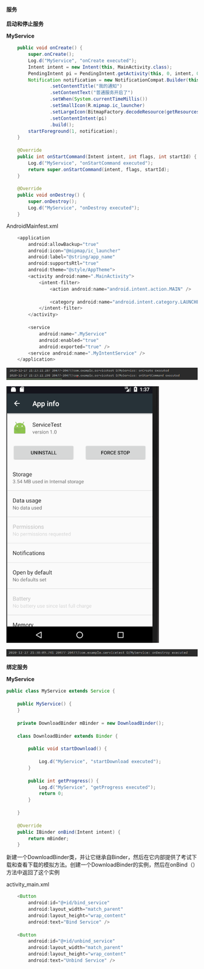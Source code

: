 #### 服务

**启动和停止服务**

**MyService**

```java
    public void onCreate() {
        super.onCreate();
        Log.d("MyService", "onCreate executed");
        Intent intent = new Intent(this, MainActivity.class);
        PendingIntent pi = PendingIntent.getActivity(this, 0, intent, 0);
        Notification notification = new NotificationCompat.Builder(this)
                .setContentTitle("我的通知")
                .setContentText("普通服务开启了")
                .setWhen(System.currentTimeMillis())
                .setSmallIcon(R.mipmap.ic_launcher)
                .setLargeIcon(BitmapFactory.decodeResource(getResources(), R.mipmap.ic_launcher))
                .setContentIntent(pi)
                .build();
        startForeground(1, notification);
    }

    @Override
    public int onStartCommand(Intent intent, int flags, int startId) {
        Log.d("MyService", "onStartCommand executed");
        return super.onStartCommand(intent, flags, startId);
    }

    @Override
    public void onDestroy() {
        super.onDestroy();
        Log.d("MyService", "onDestroy executed");
    }
```

AndroidMainfest.xml

```java
    <application
        android:allowBackup="true"
        android:icon="@mipmap/ic_launcher"
        android:label="@string/app_name"
        android:supportsRtl="true"
        android:theme="@style/AppTheme">
        <activity android:name=".MainActivity">
            <intent-filter>
                <action android:name="android.intent.action.MAIN" />

                <category android:name="android.intent.category.LAUNCHER" />
            </intent-filter>
        </activity>

        <service
            android:name=".MyService"
            android:enabled="true"
            android:exported="true" />
        <service android:name=".MyIntentService" />
    </application>
```

![startService](https://github.com/PengFeisupper/2018118122_Android/blob/homework/ServiceTest/%E6%88%AA%E5%9B%BE/startService.png)

![ServiceTest](https://github.com/PengFeisupper/2018118122_Android/blob/homework/ServiceTest/%E6%88%AA%E5%9B%BE/Service.png)

![stopService](https://github.com/PengFeisupper/2018118122_Android/blob/homework/ServiceTest/%E6%88%AA%E5%9B%BE/stopService.png)

**绑定服务**

**MyService**

```java
public class MyService extends Service {

    public MyService() {
    }

    private DownloadBinder mBinder = new DownloadBinder();

    class DownloadBinder extends Binder {

        public void startDownload() {

            Log.d("MyService", "startDownload executed");
        }

        public int getProgress() {
            Log.d("MyService", "getProgress executed");
            return 0;
        }

    }

    @Override
    public IBinder onBind(Intent intent) {
        return mBinder;
    }
```

新建一个DownloadBinder类，并让它继承自Binder，然后在它内部提供了考试下载和查看下载的模拟方法。创建一个DownloadBinder的实例，然后在onBind（）方法中返回了这个实例

activity_main.xml

```java
    <Button
        android:id="@+id/bind_service"
        android:layout_width="match_parent"
        android:layout_height="wrap_content"
        android:text="Bind Service" />

    <Button
        android:id="@+id/unbind_service"
        android:layout_width="match_parent"
        android:layout_height="wrap_content"
        android:text="Unbind Service" />
```





